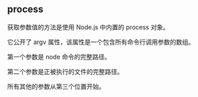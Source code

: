## process

获取参数值的方法是使用 Node.js 中内置的 process 对象。

它公开了 argv 属性，该属性是一个包含所有命令行调用参数的数组。

第一个参数是 node 命令的完整路径。

第二个参数是正被执行的文件的完整路径。

所有其他的参数从第三个位置开始。
